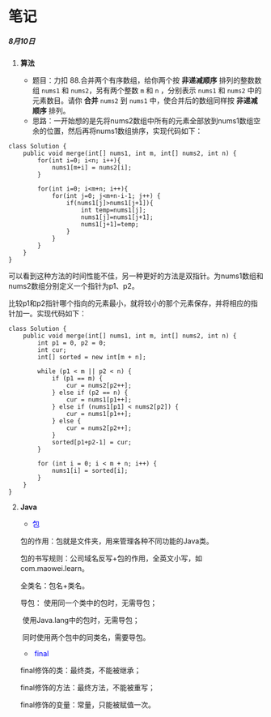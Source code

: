 # 笔记



##### 8月10日

1. **算法**

   + 题目：力扣 88.合并两个有序数组，给你两个按 **非递减顺序** 排列的整数数组 `nums1` 和 `nums2`，另有两个整数 `m` 和 `n` ，分别表示 `nums1` 和 `nums2` 中的元素数目。请你 **合并** `nums2` 到 `nums1` 中，使合并后的数组同样按 **非递减顺序** 排列。

   - 思路：一开始想的是先将nums2数组中所有的元素全部放到nums1数组空余的位置，然后再将nums1数组排序，实现代码如下：

```
class Solution {
	public void merge(int[] nums1, int m, int[] nums2, int n) {
    	for(int i=0; i<n; i++){
        	nums1[m+i] = nums2[i];
        }
     
        for(int i=0; i<m+n; i++){
        	for(int j=0; j<m+n-i-1; j++) {
            	if(nums1[j]>nums1[j+1]){
                	int temp=nums1[j];
                    nums1[j]=nums1[j+1];
                    nums1[j+1]=temp;
                }
            }
        }
    }
}
```

​				可以看到这种方法的时间性能不佳，另一种更好的方法是双指针。为nums1数组和nums2数组分别定义一个指针为p1、p2。

​			比较p1和p2指针哪个指向的元素最小，就将较小的那个元素保存，并将相应的指针加一。实现代码如下：

```
class Solution {
    public void merge(int[] nums1, int m, int[] nums2, int n) {
        int p1 = 0, p2 = 0;
        int cur;
        int[] sorted = new int[m + n];

        while (p1 < m || p2 < n) {
            if (p1 == m) {
                cur = nums2[p2++];
            } else if (p2 == n) {
                cur = nums1[p1++];
            } else if (nums1[p1] < nums2[p2]) {
                cur = nums1[p1++];
            } else {
                cur = nums2[p2++];
            }
            sorted[p1+p2-1] = cur;
        }

        for (int i = 0; i < m + n; i++) {
            nums1[i] = sorted[i];
        }
    }
}
```



2. **Java**

   - <font color=Blue>包</font>

   包的作用：包就是文件夹，用来管理各种不同功能的Java类。

   包的书写规则：公司域名反写+包的作用，全英文小写，如com.maowei.learn。

   全类名：包名+类名。

   导包： 使用同一个类中的包时，无需导包；

   ​			使用Java.lang中的包时，无需导包；

   ​			同时使用两个包中的同类名，需要导包。

   - <font color=Blue> final</font>

   final修饰的类：最终类，不能被继承；

   final修饰的方法：最终方法，不能被重写；

   final修饰的变量：常量，只能被赋值一次。

   

   

   







